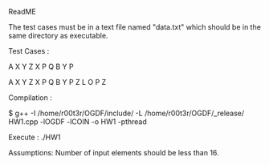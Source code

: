 ReadME

The test cases must be in a text file named "data.txt" which should be in the same directory as executable. 

Test Cases :

A X Y Z
X P Q 
B Y P

A X Y Z
X P Q 
B Y P 
Z L O
P Z



Compilation : 

$ g++ -I /home/r00t3r/OGDF/include/ -L /home/r00t3r/OGDF/_release/ HW1.cpp -lOGDF -lCOIN -o HW1 -pthread

Execute :
./HW1

Assumptions:
Number of input elements should be less than 16.
 
